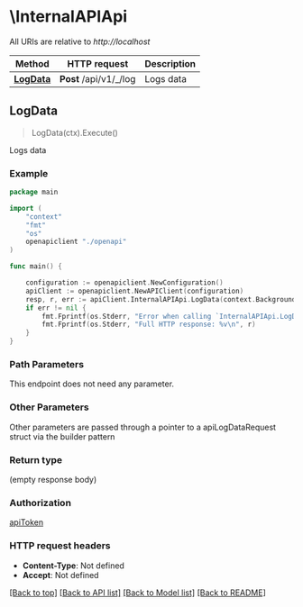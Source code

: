 # \InternalAPIApi

All URIs are relative to *http://localhost*

Method | HTTP request | Description
------------- | ------------- | -------------
[**LogData**](InternalAPIApi.md#LogData) | **Post** /api/v1/_/log | Logs data



## LogData

> LogData(ctx).Execute()

Logs data



### Example

```go
package main

import (
    "context"
    "fmt"
    "os"
    openapiclient "./openapi"
)

func main() {

    configuration := openapiclient.NewConfiguration()
    apiClient := openapiclient.NewAPIClient(configuration)
    resp, r, err := apiClient.InternalAPIApi.LogData(context.Background()).Execute()
    if err != nil {
        fmt.Fprintf(os.Stderr, "Error when calling `InternalAPIApi.LogData``: %v\n", err)
        fmt.Fprintf(os.Stderr, "Full HTTP response: %v\n", r)
    }
}
```

### Path Parameters

This endpoint does not need any parameter.

### Other Parameters

Other parameters are passed through a pointer to a apiLogDataRequest struct via the builder pattern


### Return type

 (empty response body)

### Authorization

[apiToken](../README.md#apiToken)

### HTTP request headers

- **Content-Type**: Not defined
- **Accept**: Not defined

[[Back to top]](#) [[Back to API list]](../README.md#documentation-for-api-endpoints)
[[Back to Model list]](../README.md#documentation-for-models)
[[Back to README]](../README.md)

